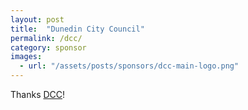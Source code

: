 ```yaml
---
layout: post
title:  "Dunedin City Council"
permalink: /dcc/
category: sponsor
images: 
  - url: "/assets/posts/sponsors/dcc-main-logo.png"
---
```


Thanks [DCC](http://www.dunedin.govt.nz)!
